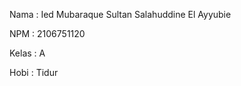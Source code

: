 Nama    : Ied Mubaraque Sultan Salahuddine El Ayyubie

NPM     : 2106751120

Kelas   : A

Hobi    : Tidur